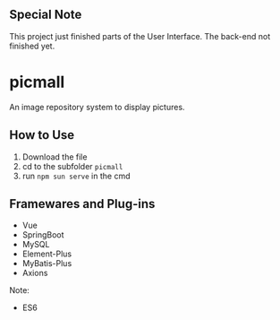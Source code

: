 ## Special Note
This project just finished parts of the User Interface. The back-end not finished yet.

# picmall
An image repository system to display pictures.

## How to Use
1. Download the file
2. cd to the subfolder `picmall`
3. run `npm sun serve` in the cmd

## Framewares and Plug-ins
- Vue
- SpringBoot
- MySQL
- Element-Plus
- MyBatis-Plus
- Axions


Note:
- ES6